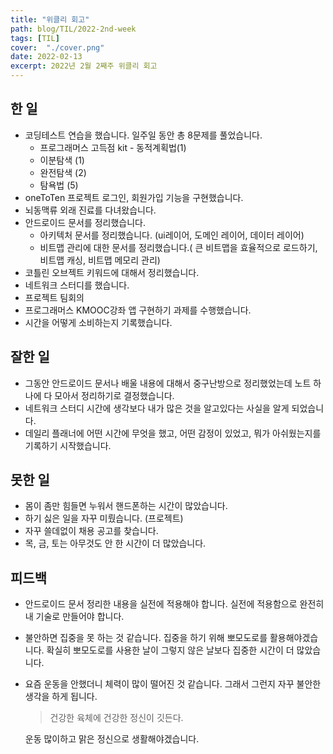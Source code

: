 ```yaml
---
title: "위클리 회고"
path: blog/TIL/2022-2nd-week
tags: [TIL]
cover:  "./cover.png"
date: 2022-02-13
excerpt: 2022년 2월 2째주 위클리 회고
---
```


## 한 일

- 코딩테스트 연습을 했습니다. 일주일 동안 총 8문제를 풀었습니다.
    - 프로그래머스 고득점 kit - 동적계획법(1)
    - 이분탐색 (1)
    - 완전탐색 (2)
    - 탐욕법 (5)
- oneToTen 프로젝트 로그인, 회원가입 기능을 구현했습니다.
- 뇌동맥류 외래 진료를 다녀왔습니다.
- 안드로이드 문서를 정리했습니다.
    - 아키텍처 문서를 정리했습니다. (ui레이어, 도메인 레이어, 데이터 레이어)
    - 비트맵 관리에 대한 문서를 정리했습니다.( 큰 비트맵을 효율적으로 로드하기, 비트맵 캐싱, 비트맵 메모리 관리)
- 코틀린 오브젝트 키워드에 대해서 정리했습니다.
- 네트워크 스터디를 했습니다.
- 프로젝트 팀회의
- 프로그래머스 KMOOC강좌 앱 구현하기 과제를 수행했습니다.
- 시간을 어떻게 소비하는지 기록했습니다.

## 잘한 일

- 그동안 안드로이드 문서나 배울 내용에 대해서 중구난방으로 정리했었는데 노트 하나에 다 모아서 정리하기로 결정했습니다.
- 네트워크 스터디 시간에 생각보다 내가 많은 것을 알고있다는 사실을 알게 되었습니다.
- 데일리 플래너에 어떤 시간에 무엇을 했고, 어떤 감정이 있었고, 뭐가 아쉬웠는지를 기록하기 시작했습니다.

## 못한 일

- 몸이 좀만 힘들면 누워서 핸드폰하는 시간이 많았습니다.
- 하기 싫은 일을 자꾸 미뤘습니다. (프로젝트)
- 자꾸 쓸데없이 채용 공고를 찾습니다.
- 목, 금, 토는 아무것도 안 한 시간이 더 많았습니다.

## 피드백

- 안드로이드 문서 정리한 내용을 실전에 적용해야 합니다. 실전에 적용함으로 완전히 내 기술로 만들어야 합니다.
- 불안하면 집중을 못 하는 것 같습니다. 집중을 하기 위해 뽀모도로를 활용해야겠습니다. 확실히 뽀모도로를 사용한 날이 그렇지 않은 날보다 집중한 시간이 더 많았습니다.
- 요즘 운동을 안했더니 체력이 많이 떨어진 것 같습니다. 그래서 그런지 자꾸 불안한 생각을 하게 됩니다.
    
    > 건강한 육체에 건강한 정신이 깃든다.
    > 
    
    운동 많이하고 맑은 정신으로 생활해야겠습니다.